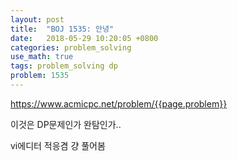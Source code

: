```yaml
---
layout: post
title:  "BOJ 1535: 안녕"
date:   2018-05-29 10:20:05 +0800
categories: problem_solving
use_math: true
tags: problem_solving dp
problem: 1535
---
```


<a target="_blank" href="https://www.acmicpc.net/problem/{{page.problem}}">https://www.acmicpc.net/problem/{{page.problem}}</a><br/>
  

이것은 DP문제인가 완탐인가..

vi에디터 적응겸 걍 풀어봄

  